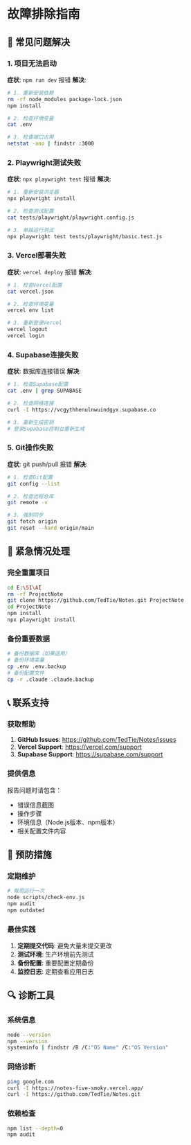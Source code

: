 # 故障排除指南

## 🔧 常见问题解决

### 1. 项目无法启动
**症状**: `npm run dev` 报错
**解决**:
```bash
# 1. 重新安装依赖
rm -rf node_modules package-lock.json
npm install

# 2. 检查环境变量
cat .env

# 3. 检查端口占用
netstat -ano | findstr :3000
```

### 2. Playwright测试失败
**症状**: `npx playwright test` 报错
**解决**:
```bash
# 1. 重新安装浏览器
npx playwright install

# 2. 检查测试配置
cat tests/playwright/playwright.config.js

# 3. 单独运行测试
npx playwright test tests/playwright/basic.test.js
```

### 3. Vercel部署失败
**症状**: `vercel deploy` 报错
**解决**:
```bash
# 1. 检查Vercel配置
cat vercel.json

# 2. 检查环境变量
vercel env list

# 3. 重新登录Vercel
vercel logout
vercel login
```

### 4. Supabase连接失败
**症状**: 数据库连接错误
**解决**:
```bash
# 1. 检查Supabase配置
cat .env | grep SUPABASE

# 2. 检查网络连接
curl -I https://vcgythhenulnwuindgyx.supabase.co

# 3. 重新生成密钥
# 登录Supabase控制台重新生成
```

### 5. Git操作失败
**症状**: git push/pull 报错
**解决**:
```bash
# 1. 检查Git配置
git config --list

# 2. 检查远程仓库
git remote -v

# 3. 强制同步
git fetch origin
git reset --hard origin/main
```

## 🚨 紧急情况处理

### 完全重置项目
```bash
cd E:\51\AI
rm -rf ProjectNote
git clone https://github.com/TedTie/Notes.git ProjectNote
cd ProjectNote
npm install
npx playwright install
```

### 备份重要数据
```bash
# 备份数据库（如果适用）
# 备份环境变量
cp .env .env.backup
# 备份配置文件
cp -r .claude .claude.backup
```

## 📞 联系支持

### 获取帮助
1. **GitHub Issues**: https://github.com/TedTie/Notes/issues
2. **Vercel Support**: https://vercel.com/support
3. **Supabase Support**: https://supabase.com/support

### 提供信息
报告问题时请包含：
- 错误信息截图
- 操作步骤
- 环境信息（Node.js版本、npm版本）
- 相关配置文件内容

## 🎯 预防措施

### 定期维护
```bash
# 每周运行一次
node scripts/check-env.js
npm audit
npm outdated
```

### 最佳实践
1. **定期提交代码**: 避免大量未提交更改
2. **测试环境**: 生产环境前先测试
3. **备份配置**: 重要配置定期备份
4. **监控日志**: 定期查看应用日志

## 🔍 诊断工具

### 系统信息
```bash
node --version
npm --version
systeminfo | findstr /B /C:"OS Name" /C:"OS Version"
```

### 网络诊断
```bash
ping google.com
curl -I https://notes-five-smoky.vercel.app/
curl -I https://github.com/TedTie/Notes.git
```

### 依赖检查
```bash
npm list --depth=0
npm audit
```